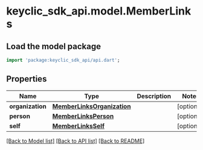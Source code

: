 # keyclic_sdk_api.model.MemberLinks

## Load the model package
```dart
import 'package:keyclic_sdk_api/api.dart';
```

## Properties
Name | Type | Description | Notes
------------ | ------------- | ------------- | -------------
**organization** | [**MemberLinksOrganization**](MemberLinksOrganization.md) |  | [optional] 
**person** | [**MemberLinksPerson**](MemberLinksPerson.md) |  | [optional] 
**self** | [**MemberLinksSelf**](MemberLinksSelf.md) |  | [optional] 

[[Back to Model list]](../README.md#documentation-for-models) [[Back to API list]](../README.md#documentation-for-api-endpoints) [[Back to README]](../README.md)


